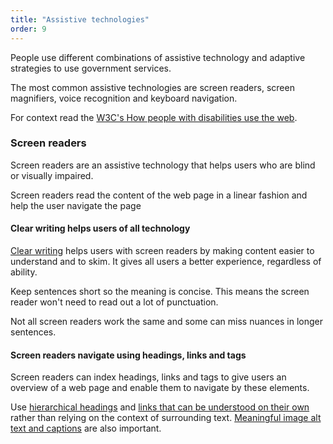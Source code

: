 ```yaml
---
title: "Assistive technologies"
order: 9
---
```


People use different combinations of assistive technology and adaptive strategies to use government services.

The most common assistive technologies are screen readers, screen magnifiers, voice recognition and keyboard navigation.

For context read the <a href="https://www.w3.org/WAI/intro/people-use-web/" rel="external>">W3C's How people with disabilities use the web</a>.

### Screen readers

Screen readers are an assistive technology that helps users who are blind or visually impaired.

Screen readers read the content of the web page in a linear fashion and help the user navigate the page

#### Clear writing helps users of all technology

[Clear writing](/writing-style/) helps users with screen readers by making content easier to understand and to skim. It gives all users a better experience, regardless of ability.

Keep sentences short so the meaning is concise. This means the screen reader won't need to read out a lot of punctuation.

Not all screen readers work the same and some can miss nuances in longer sentences.

#### Screen readers navigate using headings, links and tags

Screen readers can index headings, links and tags to give users an overview of a web page and enable them to navigate by these elements.

Use [hierarchical headings](/content-structure/#headings-subheadings) and [links that can be understood on their own](/content-structure/#hyperlinks) rather than relying on the context of surrounding text. [Meaningful image alt text and captions](#images-and-alt-text) are also important.
